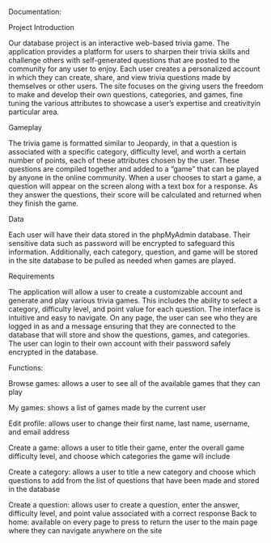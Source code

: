 Documentation: 

Project Introduction

Our database project is an interactive web-based trivia game. The application provides a platform for users to sharpen their trivia skills and challenge others with self-generated questions that are posted to the community for any user to enjoy. Each user creates a personalized account in which they can create, share, and view trivia questions made by themselves or other users. The site focuses on the giving users the freedom to make and develop their own questions, categories, and games, fine tuning the various attributes to showcase a user’s expertise and creativityin particular area. 

Gameplay

The trivia game is formatted similar to Jeopardy, in that a question is associated with a specific category, difficulty level, and worth a certain number of points, each of these attributes chosen by the user. These questions are compiled together and added to a “game” that can be played by anyone in the online community. 
When a user chooses to start a game, a question will appear on the screen along with a text box for a response. As they answer the questions, their score will be calculated and returned when they finish the game.   

Data

Each user will have their data stored in the phpMyAdmin database. Their sensitive data such as password will be encrypted to safeguard this information. Additionally, each category, question, and game will be stored in the site database to be pulled as needed when games are played.  

Requirements

The application will allow a user to create a customizable account and generate and play various trivia games. This includes the ability to select a category, difficulty level, and point value for each question. The interface is intuitive and easy to navigate. On any page, the user can see who they are logged in as and a message ensuring that they are connected to the database that will store and show the questions, games, and categories. The user can login to their own account with their password safely encrypted in the database. 

Functions:

Browse games: allows a user to see all of the available games that they can play

My games: shows a list of games made by the current user

Edit profile: allows user to change their first name, last name, username, and email address

Create a game: allows a user to title their game, enter the overall game difficulty level, and choose which categories the game will include

Create a category: allows a user to title a new category and choose which questions to add from the list of questions that have been made and stored in the database

Create a question: allows user to create a question, enter the answer, difficulty level, and point value associated with a correct response 
Back to home: available on every page to press to return the user to the main page where they can navigate anywhere on the site

